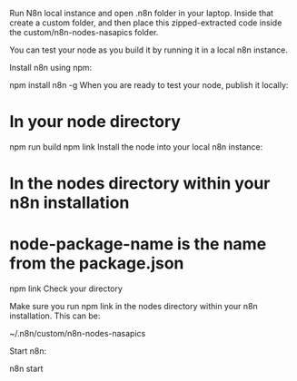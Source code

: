 Run N8n local instance and open .n8n folder in your laptop.
Inside that create a custom folder, and then place this zipped-extracted code inside the custom/n8n-nodes-nasapics folder.


You can test your node as you build it by running it in a local n8n instance.

Install n8n using npm:

npm install n8n -g
When you are ready to test your node, publish it locally:

# In your node directory
npm run build
npm link
Install the node into your local n8n instance:


# In the nodes directory within your n8n installation
# node-package-name is the name from the package.json
npm link <node-package-name>
Check your directory

Make sure you run npm link <node-name> in the nodes directory within your n8n installation. This can be:

~/.n8n/custom/n8n-nodes-nasapics

Start n8n:

n8n start
